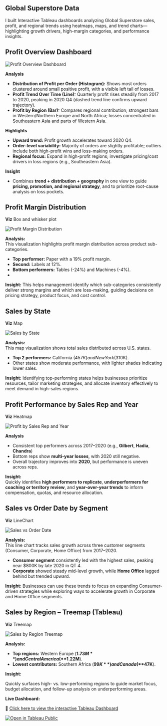 ## Global Superstore Data

I built Interactive Tableau dashboards analyzing Global Superstore sales, profit, and regional trends using heatmaps, maps, and trend charts—highlighting growth drivers, high-margin categories, and performance insights.

## Profit Overview Dashboard 

![Profit Overview Dashboard](profit_overview_dashboard.png)

**Analysis**
- **Distribution of Profit per Order (Histogram):** Shows most orders clustered around small positive profit, with a visible left tail of losses.
- **Profit Trend Over Time (Line):** Quarterly profit rises steadily from 2017 to 2020, peaking in 2020 Q4 (dashed trend line confirms upward trajectory).
- **Profit by Region (Bar):** Compares regional contribution; strongest bars in Western/Northern Europe and North Africa; losses concentrated in Southeastern Asia and parts of Western Asia.

**Highlights**
- **Upward trend:** Profit growth accelerates toward 2020 Q4.
- **Order-level variability:** Majority of orders are slightly profitable; outliers include both high-profit wins and loss-making orders.
- **Regional focus:** Expand in high-profit regions; investigate pricing/cost drivers in loss regions (e.g., Southeastern Asia).

**Insight**
- Combines **trend + distribution + geography** in one view to guide **pricing, promotion, and regional strategy**, and to prioritize root-cause analysis on loss pockets.



## Profit Margin Distribution 
**Viz** Box and whisker plot

![Profit Margin Distribution](profit_margin_distribution.png)

**Analysis:**  
This visualization highlights profit margin distribution across product sub-categories.

- **Top performer:** Paper with a 19% profit margin.  
- **Second:** Labels at 12%.  
- **Bottom performers:** Tables (-24%) and Machines (-4%).
- 
 **Insight:** This helps management identify which sub-categories consistently deliver strong margins and which are loss-making, guiding decisions on pricing strategy, product focus, and cost control.  
 
## Sales by State 
**Viz** Map

![Sales by State](state_sales_map.png)

**Analysis:**  
This map visualization shows total sales distributed across U.S. states.  

- **Top 2 performers:** California ($457K) and New York ($310K).  
- Other states show moderate performance, with lighter shades indicating lower sales.  

 **Insight:** Identifying top-performing states helps businesses prioritize resources, tailor marketing strategies, and allocate inventory effectively to meet demand in high-sales regions. 
 

## Profit Performance by Sales Rep and Year 

**Viz** Heatmap

![Profit by Sales Rep and Year](profit_by_salesrep_year_heatmap.png)


**Analysis**
- Consistent top performers across 2017–2020 (e.g., **Gilbert**, **Hadia**, **Chandra**)   
- Bottom reps show **multi-year losses**, with 2020 still negative.  
- Overall trajectory improves into **2020**, but performance is uneven across reps.

**Insight:**  
Quickly identifies **high performers to replicate**, **underperformers for coaching or territory review**, and **year-over-year trends** to inform compensation, quotas, and resource allocation.



 ## Sales vs Order Date by Segment 

 **Viz** LineChart
 

![Sales vs Order Date](sales_vs_orderdate_line.png)

**Analysis:**  
This line chart tracks sales growth across three customer segments (Consumer, Corporate, Home Office) from 2017–2020.  

- **Consumer segment** consistently led with the highest sales, peaking near $800K by late 2020 in QT 4.  
- **Corporate** showed steady mid-level growth, while **Home Office** lagged behind but trended upward.  

 **Insight:** Businesses can use these trends to focus on expanding Consumer-driven strategies while exploring ways to accelerate growth in Corporate and Home Office segments.  


 ## Sales by Region – Treemap (Tableau)

 **Viz** Treemap

![Sales by Region Treemap](region_sales_treemap.png)


**Analysis:**  
- **Top regions:** Western Europe (**$1.73M**) and Central America (**$1.22M**).   
- **Lowest contributors:** Southern Africa (**$99K**) and Canada (**$47K**).

**Insight:**  

Quickly surfaces high- vs. low-performing regions to guide market focus, budget allocation, and follow-up analysis on underperforming areas.





**Live Dashboard:**  

🔗 [Click here to view the interactive Tableau Dashboard](https://public.tableau.com/app/profile/lilian.wanjiku/viz/SuperStoreAnalysis_Dashboard/Dashboard2?publish=yes)

[![Open in Tableau Public](https://img.shields.io/badge/Tableau%20Public-View%20Dashboard-005B96?logo=tableau&logoColor=white)](https://public.tableau.com/app/profile/lilian.wanjiku/viz/SuperStoreAnalysis_Dashboard/Dashboard2?publish=yes)







